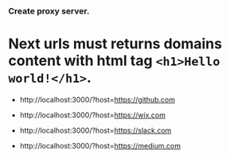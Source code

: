 ### Create proxy server.

# Next urls must returns domains content with html tag `<h1>Hello world!</h1>`.

- http://localhost:3000/?host=https://github.com

- http://localhost:3000/?host=https://wix.com

- http://localhost:3000/?host=https://slack.com

- http://localhost:3000/?host=https://medium.com